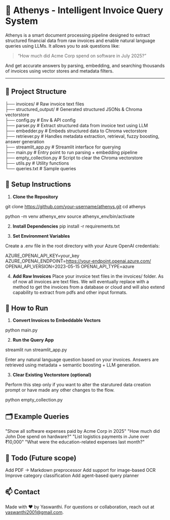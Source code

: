 # 🧾 Athenys - Intelligent Invoice Query System

Athenys is a smart document processing pipeline designed to extract structured financial data from raw invoices and enable natural language queries using LLMs. It allows you to ask questions like:

> “How much did Acme Corp spend on software in July 2025?”

And get accurate answers by parsing, embedding, and searching thousands of invoices using vector stores and metadata filters.

---

## 📁 Project Structure

├── invoices/ # Raw invoice text files  
├── structured_output/ # Generated structured JSONs & Chroma vectorstore  
├── config.py # Env & API config  
├── parser.py # Extract structured data from invoice text using LLM  
├── embedder.py # Embeds structured data to Chroma vectorstore  
├── retriever.py # Handles metadata extraction, retrieval, fuzzy boosting, answer generation  
├── streamlit_app.py # Streamlit interface for querying  
├── main.py # Entry point to run parsing + embedding pipeline  
├── empty_collection.py # Script to clear the Chroma vectorstore  
├── utils.py # Utility functions  
└── queries.txt # Sample queries  

## 🚀 Setup Instructions

1. **Clone the Repository**

git clone https://github.com/your-username/athenys.git
cd athenys

python -m venv athenyx_env
source athenyx_env/bin/activate


2. **Install Dependencies**
pip install -r requirements.txt

3. **Set Environment Variables**

Create a .env file in the root directory with your Azure OpenAI credentials:

AZURE_OPENAI_API_KEY=your_key
AZURE_OPENAI_ENDPOINT=https://your-endpoint.openai.azure.com/
OPENAI_API_VERSION=2023-05-15
OPENAI_API_TYPE=azure

4. **Add Raw Invoices**
Place your invoice text files in the invoices/ folder. As of now all invoices are text files.
We will eventually replace with a method to get the invoices from a database or cloud and will also extend capability to extract from pdfs and other input formats.

## 🧪 How to Run

1. **Convert Invoices to Embeddable Vectors**

python main.py


2. **Run the Query App**

streamlit run streamlit_app.py

Enter any natural language question based on your invoices.
Answers are retrieved using metadata + semantic boosting + LLM generation.

3. **Clear Existing Vectorstore (optional)**

Perform this step only if you want to alter the starutured data creation prompt or have made any other changes to the flow. 

python empty_collection.py

## 🗂️ Example Queries
"Show all software expenses paid by Acme Corp in 2025"
"How much did John Doe spend on hardware?"
"List logistics payments in June over ₹10,000"
"What were the education-related expenses last month?"

## 📌 Todo (Future scope)
 Add PDF → Markdown preprocessor
 Add support for image-based OCR
 Improve category classification
 Add agent-based query planner

## 📫 Contact
Made with ❤️ by Yaswanthi. For questions or collaboration, reach out at yaswanthi2001@gmail.com.


